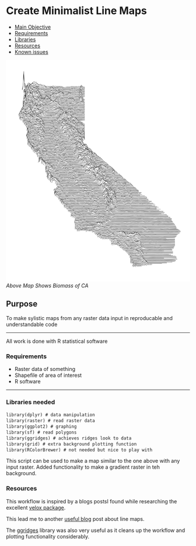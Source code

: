 # Create Minimalist Line Maps
+ [Main Objective](#Purpose)
+ [Requirements](#Requirements)
+ [Libraries](#Libraries-needed)
+ [Resources](#Resource)
+ [Known issues](#Issues)

![basal-area](images/ca_basal_area.png)
*Above Map Shows Biomass of CA*

## Purpose

To make sylistic maps from any raster data input in reproducable and understandable code

***
All work is done with R statistical software

### Requirements
+ Raster data of something
+ Shapefile of area of interest
+ R software

***

### Libraries needed

    library(dplyr) # data manipulation
    library(raster) # read raster data
    library(ggplot2) # graphing 
    library(sf) # read polygons
    library(ggridges) # achieves ridges look to data
    library(grid) # extra background plotting function
    library(RColorBrewer) # not needed but nice to play with 

This script can be used to make a map similar to the one above with any input raster. 
Added functionality to make a gradient raster in teh background.

### Resources

This workflow is inspired by a blogs postsI found while researching the excellent [velox package](http://philipphunziker.com/velox/extract.html). 

This lead me to another [useful blog](https://www.whackdata.com/2014/08/04/line-graphs-parallel-processing-r/) post about line maps.

The [ggridges](https://cran.r-project.org/web/packages/ggridges/vignettes/gallery.html) library was also very useful as it cleans up the workflow and plotting functionality considerably. 
